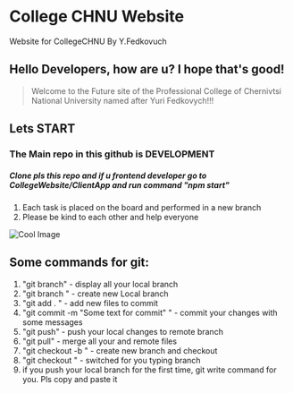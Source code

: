# College CHNU Website
Website for CollegeCHNU By Y.Fedkovuch


## Hello Developers, how are u? I hope that's good!


>Welcome to the Future site of the Professional College of Chernivtsi National University named after Yuri Fedkovych!!!


## Lets START

### The Main repo in this github is DEVELOPMENT

##### Clone pls this repo and if u frontend developer go to CollegeWebsite/ClientApp and run command "npm start"

1. Each task is placed on the board and performed in a new branch
2. Please be kind to each other and help everyone

![Cool Image](https://procoders.tech/wp-content/uploads/2020/11/Lets-get-to-work.gif)


## Some commands for git: 

1. "git branch" - display all your local branch
2. "git branch <NameOfBranch>" - create new Local branch
3. "git add . " - add new files to commit
4. "git commit -m "Some text for commit" " - commit your changes with some messages
5. "git push" - push your local changes to remote branch
6. "git pull" - merge all your and remote files
7. "git checkout -b <branch-name>" - create new branch and checkout
8. "git checkout <branch-name>" - switched for you typing branch
9. if you push your local branch for the first time, git write command for you. Pls copy and paste it

